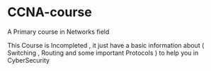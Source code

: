 # CCNA-course
A  Primary course in Networks field 

This Course is Incompleted , it just have a basic information about ( Switching , Routing and some important Protocols ) to help you in CyberSecurity 


